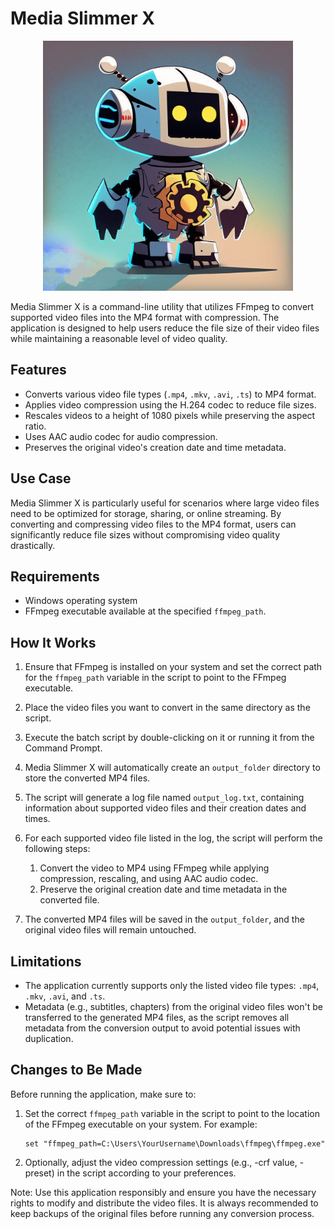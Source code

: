# Media Slimmer X

<p align="center">
  <img src="logo.jpg" alt="Media Slimmer X Logo" width="400" height="400">
</p>

Media Slimmer X is a command-line utility that utilizes FFmpeg to convert supported video files into the MP4 format with compression. The application is designed to help users reduce the file size of their video files while maintaining a reasonable level of video quality.

## Features

- Converts various video file types (`.mp4`, `.mkv`, `.avi`, `.ts`) to MP4 format.
- Applies video compression using the H.264 codec to reduce file sizes.
- Rescales videos to a height of 1080 pixels while preserving the aspect ratio.
- Uses AAC audio codec for audio compression.
- Preserves the original video's creation date and time metadata.

## Use Case

Media Slimmer X is particularly useful for scenarios where large video files need to be optimized for storage, sharing, or online streaming. By converting and compressing video files to the MP4 format, users can significantly reduce file sizes without compromising video quality drastically.

## Requirements

- Windows operating system
- FFmpeg executable available at the specified `ffmpeg_path`.

## How It Works

1. Ensure that FFmpeg is installed on your system and set the correct path for the `ffmpeg_path` variable in the script to point to the FFmpeg executable.

2. Place the video files you want to convert in the same directory as the script.

3. Execute the batch script by double-clicking on it or running it from the Command Prompt.

4. Media Slimmer X will automatically create an `output_folder` directory to store the converted MP4 files.

5. The script will generate a log file named `output_log.txt`, containing information about supported video files and their creation dates and times.

6. For each supported video file listed in the log, the script will perform the following steps:

   1. Convert the video to MP4 using FFmpeg while applying compression, rescaling, and using AAC audio codec.
   2. Preserve the original creation date and time metadata in the converted file.

7. The converted MP4 files will be saved in the `output_folder`, and the original video files will remain untouched.

## Limitations

- The application currently supports only the listed video file types: `.mp4`, `.mkv`, `.avi`, and `.ts`.
- Metadata (e.g., subtitles, chapters) from the original video files won't be transferred to the generated MP4 files, as the script removes all metadata from the conversion output to avoid potential issues with duplication.

## Changes to Be Made

Before running the application, make sure to:

1. Set the correct `ffmpeg_path` variable in the script to point to the location of the FFmpeg executable on your system. For example:

   ```batch
   set "ffmpeg_path=C:\Users\YourUsername\Downloads\ffmpeg\ffmpeg.exe"

2. Optionally, adjust the video compression settings (e.g., -crf value, -preset) in the script according to your preferences.

Note: Use this application responsibly and ensure you have the necessary rights to modify and distribute the video files. It is always recommended to keep backups of the original files before running any conversion process.
